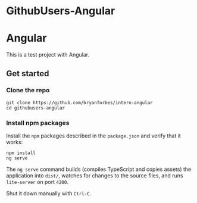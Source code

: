 # GithubUsers-Angular

# Angular

This is a test project with Angular.

## Get started

### Clone the repo

```shell
git clone https://github.com/bryanforbes/intern-angular
cd githubusers-angular
```

### Install npm packages

Install the `npm` packages described in the `package.json` and verify that it works:

```shell
npm install
ng serve
```

The `ng serve` command builds (compiles TypeScript and copies assets) the application into `dist/`, watches for changes to the source files, and runs `lite-server` on port `4200`.

Shut it down manually with `Ctrl-C`.
